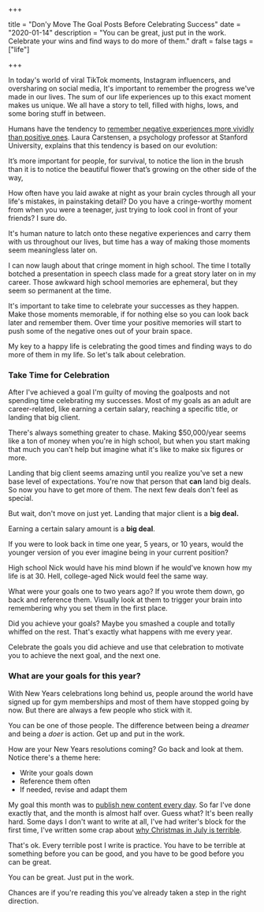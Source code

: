 +++

title = "Don'y Move The Goal Posts Before Celebrating Success"
date = "2020-01-14"
description = "You can be great, just put in the work. Celebrate your wins and find ways to do more of them."
draft = false
tags = ["life"]

+++

In today's world of viral TikTok moments, Instagram influencers, and oversharing on social media, It's important to remember the progress we've made in our lives. The sum of our life experiences up to this exact moment makes us unique. We all have a story to tell, filled with highs, lows, and some boring stuff in between.

Humans have the tendency to [remember negative experiences more vividly than positive ones](https://www.washingtonpost.com/science/2018/11/01/why-we-often-remember-bad-better-than-good/). Laura Carstensen, a psychology professor at Stanford University, explains that this tendency is based on our evolution:

It’s more important for people, for survival, to notice the lion in the brush than it is to notice the beautiful flower that’s growing on the other side of the way,

How often have you laid awake at night as your brain cycles through all your life's mistakes, in painstaking detail? Do you have a cringe-worthy moment from when you were a teenager, just trying to look cool in front of your friends? I sure do.

It's human nature to latch onto these negative experiences and carry them with us throughout our lives, but time has a way of making those moments seem meaningless later on.

I can now laugh about that cringe moment in high school. The time I totally botched a presentation in speech class made for a great story later on in my career. Those awkward high school memories are ephemeral, but they seem so permanent at the time.

It's important to take time to celebrate your successes as they happen. Make those moments memorable, if for nothing else so you can look back later and remember them. Over time your positive memories will start to push some of the negative ones out of your brain space.

My key to a happy life is celebrating the good times and finding ways to do more of them in my life. So let's talk about celebration.

### Take Time for Celebration

After I've achieved a goal I'm guilty of moving the goalposts and not spending time celebrating my successes. Most of my goals as an adult are career-related, like earning a certain salary, reaching a specific title, or landing that big client.

There's always something greater to chase. Making $50,000/year seems like a ton of money when you're in high school, but when you start making that much you can't help but imagine what it's like to make six figures or more.

Landing that big client seems amazing until you realize you've set a new base level of expectations. You're now that person that **can** land big deals. So now you have to get more of them. The next few deals don't feel as special.

But wait, don't move on just yet. Landing that major client is a **big deal.**

Earning a certain salary amount is a **big deal**.

If you were to look back in time one year, 5 years, or 10 years, would the younger version of you ever imagine being in your current position?

High school Nick would have his mind blown if he would've known how my life is at 30. Hell, college-aged Nick would feel the same way.

What were your goals one to two years ago? If you wrote them down, go back and reference them. Visually look at them to trigger your brain into remembering why you set them in the first place.

Did you achieve your goals? Maybe you smashed a couple and totally whiffed on the rest. That's exactly what happens with me every year.

Celebrate the goals you did achieve and use that celebration to motivate you to achieve the next goal, and the next one.

### What are your goals for this year?

With New Years celebrations long behind us, people around the world have signed up for gym memberships and most of them have stopped going by now. But there are always a few people who stick with it.

You can be one of those people. The difference between being a *dreamer* and being a *doer* is action. Get up and put in the work.

How are your New Years resolutions coming? Go back and look at them. Notice there's a theme here:

- Write your goals down
- Reference them often
- If needed, revise and adapt them

My goal this month was to [publish new content every day](https://nicklafferty.com/blog/why-im-publishing-new-content-every-day-in-february/). So far I've done exactly that, and the month is almost half over. Guess what? It's been really hard. Some days I don't want to write at all, I've had writer's block for the first time, I've written some crap about [why Christmas in July is terrible](https://nicklafferty.com/blog/christmas-in-july-is-the-worst-fake-holiday-ever/).

That's ok. Every terrible post I write is practice. You have to be terrible at something before you can be good, and you have to be good before you can be great.

You can be great. Just put in the work.

Chances are if you're reading this you've already taken a step in the right direction.